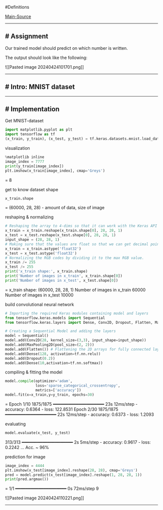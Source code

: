 #Definitions 

[Main-Source](https://towardsdatascience.com/image-classification-in-10-minutes-with-mnist-dataset-54c35b77a38d)

---
## # Assignment

Our trained model should predict on which number is written.

The output should look like the following:

![[Pasted image 20240424101701.png]]

---
## # Intro: MNIST dataset



---
## # Implementation

Get MNIST-dataset

```python
import matplotlib.pyplot as plt
import tensorflow as tf
(x_train, y_train), (x_test, y_test) = tf.keras.datasets.mnist.load_data()
```

visualization

```python
%matplotlib inline
image_index = 7777 
print(y_train[image_index]) 
plt.imshow(x_train[image_index], cmap='Greys')
```
= 8

get to know dataset shape

```python
x_train.shape
```
= (60000, 28, 28) - amount of data, size of image

reshaping & normalizing

```python
# Reshaping the array to 4-dims so that it can work with the Keras API 
x_train = x_train.reshape(x_train.shape[0], 28, 28, 1) 
x_test = x_test.reshape(x_test.shape[0], 28, 28, 1) 
input_shape = (28, 28, 1)
# Making sure that the values are float so that we can get decimal points after division 
x_train = x_train.astype('float32') 
x_test = x_test.astype('float32') 
# Normalizing the RGB codes by dividing it to the max RGB value. 
x_train /= 255
x_test /= 255 
print('x_train shape:', x_train.shape) 
print('Number of images in x_train', x_train.shape[0]) 
print('Number of images in x_test', x_test.shape[0])
```
= x_train shape: (60000, 28, 28, 1)
Number of images in x_train 60000
Number of images in x_test 10000

build convolutional neural network

```python
# Importing the required Keras modules containing model and layers
from tensorflow.keras.models import Sequential
from tensorflow.keras.layers import Dense, Conv2D, Dropout, Flatten, MaxPooling2D

# Creating a Sequential Model and adding the layers
model = Sequential()
model.add(Conv2D(28, kernel_size=(3,3), input_shape=input_shape))
model.add(MaxPooling2D(pool_size=(2, 2)))
model.add(Flatten()) # Flattening the 2D arrays for fully connected layers
model.add(Dense(128, activation=tf.nn.relu))
model.add(Dropout(0.2))
model.add(Dense(10,activation=tf.nn.softmax))
```

compiling & fitting the model

```python
model.compile(optimizer='adam', 
              loss='sparse_categorical_crossentropy',
              metrics=['accuracy']) 
model.fit(x=x_train,y=y_train, epochs=30)
```
= Epoch 1/10
1875/1875 ━━━━━━━━━━━━━━━━━━━━ 23s 12ms/step - accuracy: 0.6364 - loss: 122.8531
Epoch 2/30
1875/1875 ━━━━━━━━━━━━━━━━━━━━ 22s 12ms/step - accuracy: 0.6373 - loss: 1.2093

evaluating

```python
model.evaluate(x_test, y_test)
```
313/313 ━━━━━━━━━━━━━━━━━━━━ 2s 5ms/step - accuracy: 0.9617 - loss: 0.2242
...
Acc. ~ 96%

prediction for image

```python
image_index = 4444
plt.imshow(x_test[image_index].reshape(28, 28), cmap='Greys')
pred = model.predict(x_test[image_index].reshape(1, 28, 28, 1))
print(pred.argmax())
```
= 1/1 ━━━━━━━━━━━━━━━━━━━━ 0s 72ms/step
9

![[Pasted image 20240424110221.png]]

---